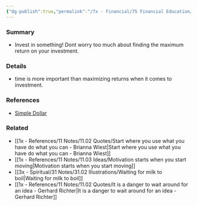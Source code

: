 ```yaml
---
{"dg-publish":true,"permalink":"/7x - Financial/75 Financial Education/75.01 Financial Notes/Dont worry about what you are investing in - just invest in something/","title":"Dont worry about what you are investing in - just invest in something","noteIcon":""}
---
```



### Summary
- Invest in something! Dont worry too much about finding the maximum return on your investment.

### Details
- time is more important than maximizing returns when it comes to investment.

### References
- [Simple Dollar](https://web.archive.org/web/20110902020254/http://www.thesimpledollar.com/)

### Related
- [[1x - References/11 Notes/11.02 Quotes/Start where you use what you have do what you can - Brianna Wiest\|Start where you use what you have do what you can - Brianna Wiest]]
- [[1x - References/11 Notes/11.03 Ideas/Motivation starts when you start moving\|Motivation starts when you start moving]]
- [[3x - Spiritual/31 Notes/31.02 Illustrations/Waiting for milk to boil\|Waiting for milk to boil]]
- [[1x - References/11 Notes/11.02 Quotes/It is a danger to wait around for an idea - Gerhard Richter\|It is a danger to wait around for an idea - Gerhard Richter]]